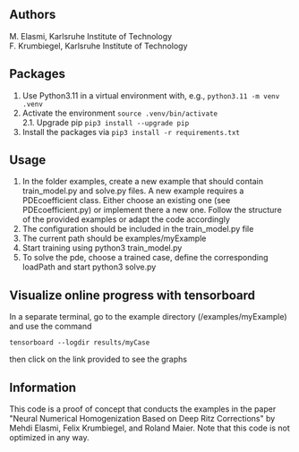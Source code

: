 ## Authors
M. Elasmi, Karlsruhe Institute of Technology\
F. Krumbiegel, Karlsruhe Institute of Technology

## Packages
1. Use Python3.11 in a virtual environment with, e.g., `python3.11 -m venv .venv`  
2. Activate the environment `source .venv/bin/activate`  
2.1. Upgrade pip `pip3 install --upgrade pip`  
3. Install the packages via `pip3 install -r requirements.txt`  

## Usage
1. In the folder examples, create a new example that should contain train_model.py and solve.py files. A new example requires a PDEcoefficient class. Either choose an existing one (see PDEcoefficient.py) or implement there a new one. Follow the structure of the provided examples or adapt the code accordingly
2. The configuration should be included in the train_model.py file
3. The current path should be examples/myExample
4. Start training using python3 train_model.py
5. To solve the pde, choose a trained case, define the corresponding loadPath and start python3 solve.py

## Visualize online progress with tensorboard
In a separate terminal, go to the example directory (/examples/myExample) and use the command
```
tensorboard --logdir results/myCase
```
then click on the link provided to see the graphs

## Information
This code is a proof of concept that conducts the examples in the paper "Neural Numerical Homogenization Based on Deep Ritz Corrections" by Mehdi Elasmi, Felix Krumbiegel, and Roland Maier. Note that this code is not optimized in any way.  
